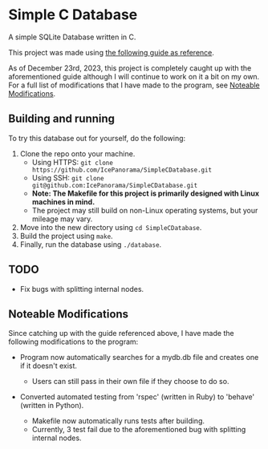 # Simple C Database

A simple SQLite Database written in C.

This project was made using [the following guide as reference](https://cstack.github.io/db_tutorial/).

As of December 23rd, 2023, this project is completely caught up with the aforementioned guide although I will continue to work on it a bit on my own. For a full list of modifications that I have made to the program, see [Noteable Modifications](#noteable-modifications).

## Building and running

To try this database out for yourself, do the following:

1. Clone the repo onto your machine.
    - Using HTTPS: `git clone https://github.com/IcePanorama/SimpleCDatabase.git`
    - Using SSH: `git clone git@github.com:IcePanorama/SimpleCDatabase.git`
    - **Note: The Makefile for this project is primarily designed with Linux machines in mind.**
    - The project may still build on non-Linux operating systems, but your mileage may vary.
2. Move into the new directory using `cd SimpleCDatabase`.
3. Build the project using `make`.
4. Finally, run the database using `./database`.

## TODO

* Fix bugs with splitting internal nodes.

## Noteable Modifications

Since catching up with the guide referenced above, I have made the following modifications to the program:

* Program now automatically searches for a mydb.db file and creates one if it doesn't exist.
    * Users can still pass in their own file if they choose to do so.

* Converted automated testing from 'rspec' (written in Ruby) to 'behave' (written in Python).
    * Makefile now automatically runs tests after building.
    * Currently, 3 test fail due to the aforementioned bug with splitting internal nodes.
